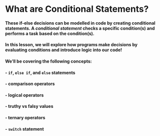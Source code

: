 # What are Conditional Statements?

#### These if-else decisions can be modelled in code by creating conditional statements. A *conditional statement* checks a specific condition(s) and performs a task based on the condition(s).

#### In this lesson, we will explore how programs make decisions by evaluating conditions and introduce logic into our code!

#### We’ll be covering the following concepts:

#### - `if`, `else if`, and `else` statements
#### - comparison operators
#### - logical operators
#### - truthy vs falsy values
#### - ternary operators
#### - `switch` statement

